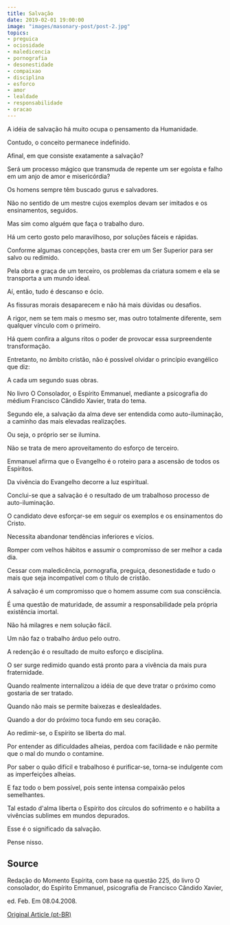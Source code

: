 ```yaml
---
title: Salvação
date: 2019-02-01 19:00:00
image: "images/masonary-post/post-2.jpg"
topics: 
- preguica
- ociosidade
- maledicencia
- pornografia
- desonestidade
- compaixao
- disciplina
- esforco
- amor
- lealdade
- responsabilidade
- oracao
---
```



A idéia de salvação há muito ocupa o pensamento da Humanidade.

Contudo, o conceito permanece indefinido.

Afinal, em que consiste exatamente a salvação?

Será um processo mágico que transmuda de repente um ser egoísta e falho em um
anjo de amor e misericórdia?

Os homens sempre têm buscado gurus e salvadores.

Não no sentido de um mestre cujos exemplos devam ser imitados e os
ensinamentos, seguidos.

Mas sim como alguém que faça o trabalho duro.

Há um certo gosto pelo maravilhoso, por soluções fáceis e rápidas.

Conforme algumas concepções, basta crer em um Ser Superior para ser salvo ou
redimido.

Pela obra e graça de um terceiro, os problemas da criatura somem e ela se
transporta a um mundo ideal.

Aí, então, tudo é descanso e ócio.

As fissuras morais desaparecem e não há mais dúvidas ou desafios.

A rigor, nem se tem mais o mesmo ser, mas outro totalmente diferente, sem
qualquer vínculo com o primeiro.

Há quem confira a alguns ritos o poder de provocar essa surpreendente
transformação.

Entretanto, no âmbito cristão, não é possível olvidar o princípio evangélico
que diz:

A cada um segundo suas obras.

No livro O Consolador, o Espírito Emmanuel, mediante a psicografia do médium
Francisco Cândido Xavier, trata do tema.

Segundo ele, a salvação da alma deve ser entendida como auto-iluminação, a
caminho das mais elevadas realizações.

Ou seja, o próprio ser se ilumina.

Não se trata de mero aproveitamento do esforço de terceiro.

Emmanuel afirma que o Evangelho é o roteiro para a ascensão de todos os
Espíritos.

Da vivência do Evangelho decorre a luz espiritual.

Conclui-se que a salvação é o resultado de um trabalhoso processo de
auto-iluminação.

O candidato deve esforçar-se em seguir os exemplos e os ensinamentos do Cristo.

Necessita abandonar tendências inferiores e vícios.

Romper com velhos hábitos e assumir o compromisso de ser melhor a cada dia.

Cessar com maledicência, pornografia, preguiça, desonestidade e tudo o mais que
seja incompatível com o título de cristão.

A salvação é um compromisso que o homem assume com sua consciência.

É uma questão de maturidade, de assumir a responsabilidade pela própria
existência imortal.

Não há milagres e nem solução fácil.

Um não faz o trabalho árduo pelo outro.

A redenção é o resultado de muito esforço e disciplina.

O ser surge redimido quando está pronto para a vivência da mais pura
fraternidade.

Quando realmente internalizou a idéia de que deve tratar o próximo como
gostaria de ser tratado.

Quando não mais se permite baixezas e deslealdades.

Quando a dor do próximo toca fundo em seu coração.

Ao redimir-se, o Espírito se liberta do mal.

Por entender as dificuldades alheias, perdoa com facilidade e não permite que o
mal do mundo o contamine.

Por saber o quão difícil e trabalhoso é purificar-se, torna-se indulgente com
as imperfeições alheias.

E faz todo o bem possível, pois sente intensa compaixão pelos semelhantes.

Tal estado d'alma liberta o Espírito dos círculos do sofrimento e o habilita a
vivências sublimes em mundos depurados.

Esse é o significado da salvação.

Pense nisso.

## Source
Redação do Momento Espírita, com base na questão 225,
do livro O consolador, do Espírito Emmanuel,
psicografia de Francisco Cândido Xavier,

ed. Feb. Em 08.04.2008.

[Original Article (pt-BR)](http://momento.com.br/pt/ler_texto.php?id=1813)
